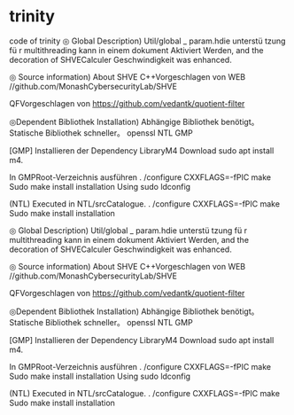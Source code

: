 # trinity
code of trinity 
◎ Global Description)
Util/global _ param.hdie unterstü tzung fü r multithreading kann in einem dokument Aktiviert Werden, and the decoration of SHVECalculer Geschwindigkeit was enhanced.

◎ Source information)
About SHVE C++Vorgeschlagen von
WEB //github.com/MonashCybersecurityLab/SHVE

QFVorgeschlagen von
https://github.com/vedantk/quotient-filter


◎Dependent Bibliothek Installation)
Abhängige Bibliothek benötigt。 Statische Bibliothek schneller。
openssl
NTL
GMP



[GMP]
Installieren der Dependency LibraryM4
Download sudo apt install m4.

In GMPRoot-Verzeichnis ausführen
. /configure CXXFLAGS=-fPIC
make
Sudo make install installation
Using sudo ldconfig



(NTL)
Executed in NTL/srcCatalogue.
. /configure CXXFLAGS=-fPIC
make
Sudo make install installation

◎ Global Description)
Util/global _ param.hdie unterstü tzung fü r multithreading kann in einem dokument Aktiviert Werden, and the decoration of SHVECalculer Geschwindigkeit was enhanced.

◎ Source information)
About SHVE C++Vorgeschlagen von
WEB //github.com/MonashCybersecurityLab/SHVE

QFVorgeschlagen von
https://github.com/vedantk/quotient-filter


◎Dependent Bibliothek Installation)
Abhängige Bibliothek benötigt。 Statische Bibliothek schneller。
openssl
NTL
GMP



[GMP]
Installieren der Dependency LibraryM4
Download sudo apt install m4.

In GMPRoot-Verzeichnis ausführen
. /configure CXXFLAGS=-fPIC
make
Sudo make install installation
Using sudo ldconfig



(NTL)
Executed in NTL/srcCatalogue.
. /configure CXXFLAGS=-fPIC
make
Sudo make install installation
